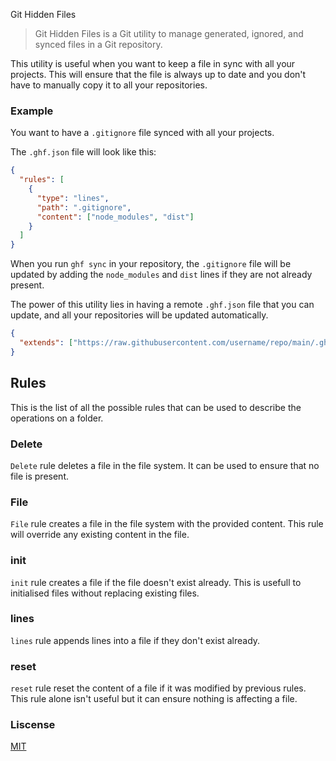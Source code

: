 Git Hidden Files

> Git Hidden Files is a Git utility to manage generated, ignored, and synced files in a Git repository.

This utility is useful when you want to keep a file in sync with all your projects. This will ensure that the file is always up to date and you don't have to manually copy it to all your repositories.

### Example

You want to have a `.gitignore` file synced with all your projects.

The `.ghf.json` file will look like this:

```json
{
  "rules": [
    {
      "type": "lines",
      "path": ".gitignore",
      "content": ["node_modules", "dist"]
    }
  ]
}
```

When you run `ghf sync` in your repository, the `.gitignore` file will be updated by adding the `node_modules` and `dist` lines if they are not already present.

The power of this utility lies in having a remote `.ghf.json` file that you can update, and all your repositories will be updated automatically.

```json
{
  "extends": ["https://raw.githubusercontent.com/username/repo/main/.ghf.json"] // This will be fetched and append the rules to the current rules at the beginning of the array of rules
}
```

## Rules

This is the list of all the possible rules that can be used to describe the operations on a folder.

### Delete

`Delete` rule deletes a file in the file system. It can be used to ensure that no file is present.

### File

`File` rule creates a file in the file system with the provided content. This rule will override any existing content in the file.

### init

`init` rule creates a file if the file doesn't exist already. This is usefull to initialised files without replacing existing files.

### lines

`lines` rule appends lines into a file if they don't exist already.

### reset

`reset` rule reset the content of a file if it was modified by previous rules. This rule alone isn't useful but it can ensure nothing is affecting a file.

### Liscense

[MIT](LICENSE)
